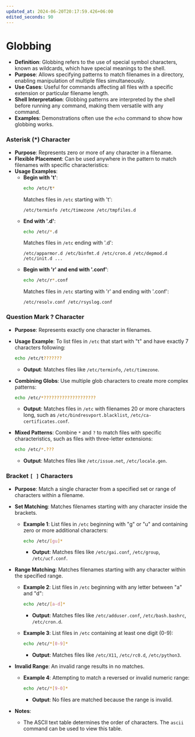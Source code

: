 ```yaml
---
updated_at: 2024-06-20T20:17:59.426+06:00
edited_seconds: 90
---
```

# Globbing

- **Definition**: Globbing refers to the use of special symbol characters, known as wildcards, which have special meanings to the shell.
- **Purpose**: Allows specifying patterns to match filenames in a directory, enabling manipulation of multiple files simultaneously.
- **Use Cases**: Useful for commands affecting all files with a specific extension or particular filename length.
- **Shell Interpretation**: Globbing patterns are interpreted by the shell before running any command, making them versatile with any command.
- **Examples**: Demonstrations often use the `echo` command to show how globbing works.

### Asterisk (\*) Character

- **Purpose**: Represents zero or more of any character in a filename.
- **Flexible Placement**: Can be used anywhere in the pattern to match filenames with specific characteristics:
- **Usage Examples**:
  - **Begin with 't'**: 
    ```bash
    echo /etc/t*
    ```
    Matches files in `/etc` starting with 't':
    ```
    /etc/terminfo /etc/timezone /etc/tmpfiles.d
    ```
  - **End with '.d'**:
    ```bash
    echo /etc/*.d
    ```
    Matches files in `/etc` ending with '.d':
    ```
    /etc/apparmor.d /etc/binfmt.d /etc/cron.d /etc/depmod.d /etc/init.d ...
    ```
  - **Begin with 'r' and end with '.conf'**:
    ```bash
    echo /etc/r*.conf
    ```
    Matches files in `/etc` starting with 'r' and ending with '.conf':
    ```
    /etc/resolv.conf /etc/rsyslog.conf
    ```

### Question Mark ? Character

- **Purpose**: Represents exactly one character in filenames.
  
- **Usage Example**: To list files in `/etc` that start with "t" and have exactly 7 characters following:
  ```bash
  echo /etc/t???????
  ```
  - **Output**: Matches files like `/etc/terminfo`, `/etc/timezone`.

- **Combining Globs**: Use multiple glob characters to create more complex patterns:
  ```bash
  echo /etc/*????????????????????
  ```
  - **Output**: Matches files in `/etc` with filenames 20 or more characters long, such as `/etc/bindresvport.blacklist`, `/etc/ca-certificates.conf`.

- **Mixed Patterns**: Combine `*` and `?` to match files with specific characteristics, such as files with three-letter extensions:
  ```bash
  echo /etc/*.???
  ```
  - **Output**: Matches files like `/etc/issue.net`, `/etc/locale.gen`.

### Bracket `[ ]` Characters

- **Purpose**: Match a single character from a specified set or range of characters within a filename.

- **Set Matching**: Matches filenames starting with any character inside the brackets.
  - **Example 1**: List files in `/etc` beginning with "g" or "u" and containing zero or more additional characters:
    ```bash
    echo /etc/[gu]*
    ```
    - **Output**: Matches files like `/etc/gai.conf`, `/etc/group`, `/etc/ucf.conf`.

- **Range Matching**: Matches filenames starting with any character within the specified range.
  - **Example 2**: List files in `/etc` beginning with any letter between "a" and "d":
    ```bash
    echo /etc/[a-d]*
    ```
    - **Output**: Matches files like `/etc/adduser.conf`, `/etc/bash.bashrc`, `/etc/cron.d`.

  - **Example 3**: List files in `/etc` containing at least one digit (0-9):
    ```bash
    echo /etc/*[0-9]*
    ```
    - **Output**: Matches files like `/etc/X11`, `/etc/rc0.d`, `/etc/python3`.

- **Invalid Range**: An invalid range results in no matches.
  - **Example 4**: Attempting to match a reversed or invalid numeric range:
    ```bash
    echo /etc/*[9-0]*
    ```
    - **Output**: No files are matched because the range is invalid. 

- **Notes**:
  - The ASCII text table determines the order of characters. The `ascii` command can be used to view this table.